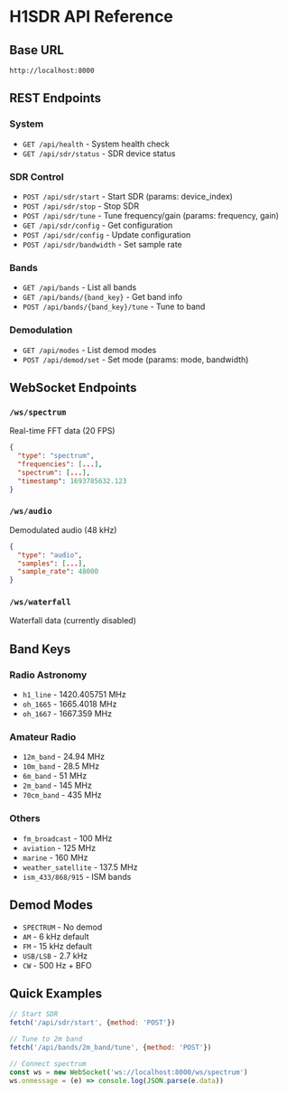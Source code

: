 # H1SDR API Reference

## Base URL
```
http://localhost:8000
```

## REST Endpoints

### System
- `GET /api/health` - System health check
- `GET /api/sdr/status` - SDR device status

### SDR Control
- `POST /api/sdr/start` - Start SDR (params: device_index)
- `POST /api/sdr/stop` - Stop SDR
- `POST /api/sdr/tune` - Tune frequency/gain (params: frequency, gain)
- `GET /api/sdr/config` - Get configuration
- `POST /api/sdr/config` - Update configuration
- `POST /api/sdr/bandwidth` - Set sample rate

### Bands
- `GET /api/bands` - List all bands
- `GET /api/bands/{band_key}` - Get band info
- `POST /api/bands/{band_key}/tune` - Tune to band

### Demodulation
- `GET /api/modes` - List demod modes
- `POST /api/demod/set` - Set mode (params: mode, bandwidth)

## WebSocket Endpoints

### `/ws/spectrum`
Real-time FFT data (20 FPS)
```json
{
  "type": "spectrum",
  "frequencies": [...],
  "spectrum": [...],
  "timestamp": 1693785632.123
}
```

### `/ws/audio`
Demodulated audio (48 kHz)
```json
{
  "type": "audio",
  "samples": [...],
  "sample_rate": 48000
}
```

### `/ws/waterfall`
Waterfall data (currently disabled)

## Band Keys

### Radio Astronomy
- `h1_line` - 1420.405751 MHz
- `oh_1665` - 1665.4018 MHz
- `oh_1667` - 1667.359 MHz

### Amateur Radio
- `12m_band` - 24.94 MHz
- `10m_band` - 28.5 MHz
- `6m_band` - 51 MHz
- `2m_band` - 145 MHz
- `70cm_band` - 435 MHz

### Others
- `fm_broadcast` - 100 MHz
- `aviation` - 125 MHz
- `marine` - 160 MHz
- `weather_satellite` - 137.5 MHz
- `ism_433/868/915` - ISM bands

## Demod Modes
- `SPECTRUM` - No demod
- `AM` - 6 kHz default
- `FM` - 15 kHz default
- `USB/LSB` - 2.7 kHz
- `CW` - 500 Hz + BFO

## Quick Examples

```javascript
// Start SDR
fetch('/api/sdr/start', {method: 'POST'})

// Tune to 2m band
fetch('/api/bands/2m_band/tune', {method: 'POST'})

// Connect spectrum
const ws = new WebSocket('ws://localhost:8000/ws/spectrum')
ws.onmessage = (e) => console.log(JSON.parse(e.data))
```